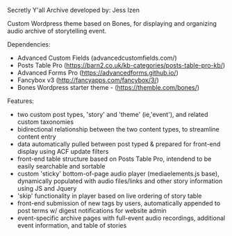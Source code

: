 Secretly Y'all Archive
developed by: Jess Izen

Custom Wordpress theme based on Bones, for displaying and organizing audio archive of storytelling event.

Dependencies:
- Advanced Custom Fields (advancedcustomfields.com/)
- Posts Table Pro (https://barn2.co.uk/kb-categories/posts-table-pro-kb/)
- Advanced Forms Pro (https://advancedforms.github.io/)
- Fancybox v3 (http://fancyapps.com/fancybox/3/)
- Bones Wordpress starter theme - (https://themble.com/bones/)

Features:
- two custom post types, 'story' and 'theme' (ie,'event'), and related custom taxonomies
- bidirectional relationship between the two content types, to streamline content entry
- data automatically pulled between post typed & prepared for front-end display using ACF update filters
- front-end table structure based on Posts Table Pro, intendend to be easily searchable and sortable 
- custom 'sticky' bottom-of-page audio player (mediaelements.js base), dynamically populated with audio files/links and other story information using JS and Jquery
- 'skip' functionality in player based on live ordering of story table
- front-end submission of new tags by users, automatically appended to post terms w/ digest notifications for website admin
- event-specific archive pages with full-event audio recordings, additional event information, and table of stories

